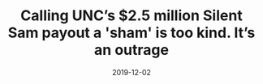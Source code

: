 ---
date: 2019-12-02
title: Calling UNC’s $2.5 million Silent Sam payout a 'sham' is too kind. It’s an outrage
source: NC Policy Watch
link: https://pulse.ncpolicywatch.org/2019/12/02/calling-uncs-2-5-million-silent-sam-payout-a-sham-is-overly-kind/
cases:
 - shamsettlement
---